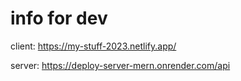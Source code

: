 # info for dev

client:
https://my-stuff-2023.netlify.app/

server:
https://deploy-server-mern.onrender.com/api
